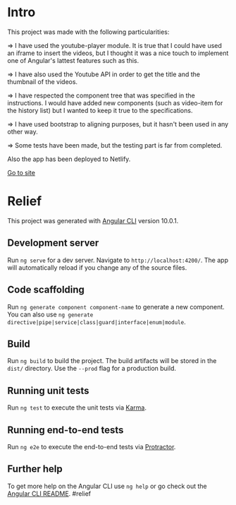 # Intro

This project was made with the following particularities: 

  => I have used the youtube-player module. It is true that I could have used an iframe to insert the videos, but I thought it was a nice touch to implement one of Angular's lattest features such as this. 

  => I have also used the Youtube API in order to get the title and the thumbnail of the videos. 

  => I have respected the component tree that was specified in the instructions. I would have added new components (such as video-item for the history list) but I wanted to keep it true to the specifications. 

  => I have used bootstrap to aligning purposes, but it hasn't been used in any other way. 

  => Some tests have been made, but the testing part is far from completed. 


Also the app has been deployed to Netlify. 

  [Go to site](https://optimistic-saha-dd1b66.netlify.app/)

# Relief

This project was generated with [Angular CLI](https://github.com/angular/angular-cli) version 10.0.1.

## Development server

Run `ng serve` for a dev server. Navigate to `http://localhost:4200/`. The app will automatically reload if you change any of the source files.

## Code scaffolding

Run `ng generate component component-name` to generate a new component. You can also use `ng generate directive|pipe|service|class|guard|interface|enum|module`.

## Build

Run `ng build` to build the project. The build artifacts will be stored in the `dist/` directory. Use the `--prod` flag for a production build.

## Running unit tests

Run `ng test` to execute the unit tests via [Karma](https://karma-runner.github.io).

## Running end-to-end tests

Run `ng e2e` to execute the end-to-end tests via [Protractor](http://www.protractortest.org/).

## Further help

To get more help on the Angular CLI use `ng help` or go check out the [Angular CLI README](https://github.com/angular/angular-cli/blob/master/README.md).
#relief
